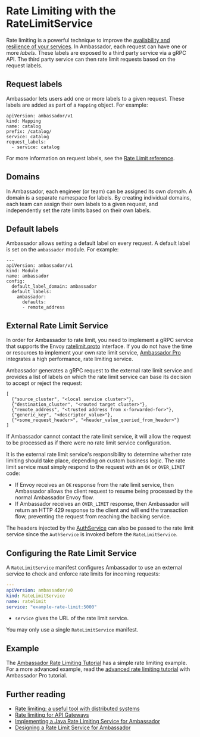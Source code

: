 # Rate Limiting with the RateLimitService

Rate limiting is a powerful technique to improve the [availability and resilience of your services](https://blog.getambassador.io/rate-limiting-a-useful-tool-with-distributed-systems-6be2b1a4f5f4). In Ambassador, each request can have one or more *labels*. These labels are exposed to a third party service via a gRPC API. The third party service can then rate limit requests based on the request labels.

## Request labels

Ambassador lets users add one or more labels to a given request. These labels are added as part of a `Mapping` object. For example:

```
apiVersion: ambassador/v1
kind: Mapping
name: catalog
prefix: /catalog/
service: catalog
request_labels:
  - service: catalog
```

For more information on request labels, see the [Rate Limit reference](/reference/rate-limits).

## Domains

In Ambassador, each engineer (or team) can be assigned its own *domain*. A domain is a separate namespace for labels. By creating individual domains, each team can assign their own labels to a given request, and independently set the rate limits based on their own labels.

## Default labels

Ambassador allows setting a default label on every request. A default label is set on the `ambassador` module. For example:

```
---
apiVersion: ambassador/v1
kind: Module
name: ambassador
config:
  default_label_domain: ambassador
  default_labels:
    ambassador:
      defaults:
      - remote_address
```

## External Rate Limit Service

In order for Ambassador to rate limit, you need to implement a gRPC service that supports the Envoy [ratelimit.proto](https://github.com/datawire/ambassador/blob/master/ambassador/common/ratelimit/ratelimit.proto) interface. If you do not have the time or resources to implement your own rate limit service, [Ambassador Pro](/pro) integrates a high performance, rate limiting service. 

Ambassador generates a gRPC request to the external rate limit service and provides a list of labels on which the rate limit service can base its decision to accept or reject the request:

```
[
  {"source_cluster", "<local service cluster>"},
  {"destination_cluster", "<routed target cluster>"},
  {"remote_address", "<trusted address from x-forwarded-for>"},
  {"generic_key", "<descriptor_value>"},
  {"<some_request_header>", "<header_value_queried_from_header>"}
]
```

If Ambassador cannot contact the rate limit service, it will allow the request to be processed as if there were no rate limit service configuration.

It is the external rate limit service's responsibility to determine whether rate limiting should take place, depending on custom business logic. The rate limit service must simply respond to the request with an `OK` or `OVER_LIMIT` code:
* If Envoy receives an `OK` response from the rate limit service, then Ambassador allows the client request to resume being processed by the normal Ambassador Envoy flow.
* If Ambassador receives an `OVER_LIMIT` response, then Ambassador will return an HTTP 429 response to the client and will end the transaction flow, preventing the request from reaching the backing service.

The headers injected by the [AuthService](/reference/services/auth-service) can also be passed to the rate limit service since the `AuthService` is invoked before the `RateLimitService`.

## Configuring the Rate Limit Service

A `RateLimitService` manifest configures Ambassador to use an external service to check and enforce rate limits for incoming requests:

```yaml
---
apiVersion: ambassador/v0
kind: RateLimitService
name: ratelimit
service: "example-rate-limit:5000"
```

- `service` gives the URL of the rate limit service.

You may only use a single `RateLimitService` manifest.

## Example

The [Ambassador Rate Limiting Tutorial](/user-guide/rate-limiting-tutorial) has a simple rate limiting example. For a more advanced example, read the [advanced rate limiting tutorial](/user-guide/advanced-rate-limiting) with Ambassador Pro tutorial.

## Further reading

* [Rate limiting: a useful tool with distributed systems](https://blog.getambassador.io/rate-limiting-a-useful-tool-with-distributed-systems-6be2b1a4f5f4)
* [Rate limiting for API Gateways](https://blog.getambassador.io/rate-limiting-for-api-gateways-892310a2da02)
* [Implementing a Java Rate Limiting Service for Ambassador](https://blog.getambassador.io/implementing-a-java-rate-limiting-service-for-the-ambassador-api-gateway-e09d542455da)
* [Designing a Rate Limit Service for Ambassador](https://blog.getambassador.io/designing-a-rate-limiting-service-for-ambassador-f460e9fabedb)


